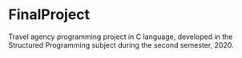 # FinalProject

Travel agency programming project in C language, developed in the Structured Programming subject during the second semester, 2020.
